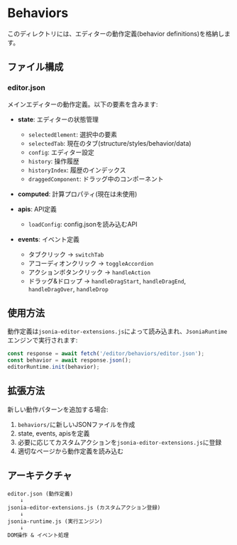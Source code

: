 # Behaviors

このディレクトリには、エディターの動作定義(behavior definitions)を格納します。

## ファイル構成

### editor.json

メインエディターの動作定義。以下の要素を含みます:

- **state**: エディターの状態管理
  - `selectedElement`: 選択中の要素
  - `selectedTab`: 現在のタブ(structure/styles/behavior/data)
  - `config`: エディター設定
  - `history`: 操作履歴
  - `historyIndex`: 履歴のインデックス
  - `draggedComponent`: ドラッグ中のコンポーネント

- **computed**: 計算プロパティ(現在は未使用)

- **apis**: API定義
  - `loadConfig`: config.jsonを読み込むAPI

- **events**: イベント定義
  - タブクリック → `switchTab`
  - アコーディオンクリック → `toggleAccordion`
  - アクションボタンクリック → `handleAction`
  - ドラッグ&ドロップ → `handleDragStart`, `handleDragEnd`, `handleDragOver`, `handleDrop`

## 使用方法

動作定義は`jsonia-editor-extensions.js`によって読み込まれ、`JsoniaRuntime`エンジンで実行されます:

```javascript
const response = await fetch('/editor/behaviors/editor.json');
const behavior = await response.json();
editorRuntime.init(behavior);
```

## 拡張方法

新しい動作パターンを追加する場合:

1. `behaviors/`に新しいJSONファイルを作成
2. state, events, apisを定義
3. 必要に応じてカスタムアクションを`jsonia-editor-extensions.js`に登録
4. 適切なページから動作定義を読み込む

## アーキテクチャ

```text
editor.json (動作定義)
    ↓
jsonia-editor-extensions.js (カスタムアクション登録)
    ↓
jsonia-runtime.js (実行エンジン)
    ↓
DOM操作 & イベント処理
```
